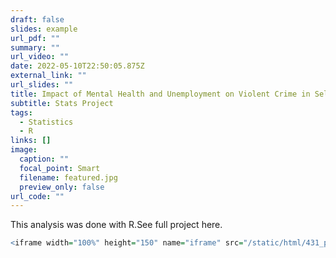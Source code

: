 ```yaml
---
draft: false
slides: example
url_pdf: ""
summary: ""
url_video: ""
date: 2022-05-10T22:50:05.875Z
external_link: ""
url_slides: ""
title: Impact of Mental Health and Unemployment on Violent Crime in Select US Counties
subtitle: Stats Project
tags:
  - Statistics
  - R
links: []
image:
  caption: ""
  focal_point: Smart
  filename: featured.jpg
  preview_only: false
url_code: ""
---
```

This analysis was done with R.See full project here.





```r
<iframe width="100%" height="150" name="iframe" src="/static/html/431_projA.html"></iframe>
```